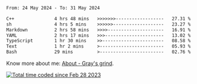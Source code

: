 <!--START_SECTION:waka-->

```txt
From: 24 May 2024 - To: 31 May 2024

C++               4 hrs 48 mins   >>>>>>>------------------   27.31 %
sh                4 hrs 5 mins    >>>>>>-------------------   23.27 %
Markdown          2 hrs 58 mins   >>>>---------------------   16.91 %
YAML              2 hrs 17 mins   >>>----------------------   13.02 %
TypeScript        1 hr 30 mins    >>-----------------------   08.58 %
Text              1 hr 2 mins     >------------------------   05.93 %
Bash              29 mins         >------------------------   02.76 %
```

<!--END_SECTION:waka-->

<!-- [![grayxu's github stats](https://github-readme-stats.vercel.app/api?username=grayxu&count_private=true&show_icons=true)](https://github.com/grayxu) -->

Know more about me: [About - Gray's grind](https://www.grayxu.cn/).
<p align="left">
  <a href="https://wakatime.com/@c69eb31e-43a1-463f-8968-c3449e386f57"><img src="https://wakatime.com/badge/user/c69eb31e-43a1-463f-8968-c3449e386f57.svg" title="Total time coded since Feb 28 2023" /></a>
</p>

